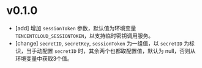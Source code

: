 # v0.1.0
- [add] 增加 `sessionToken` 参数，默认值为环境变量 `TENCENTCLOUD_SESSIONTOKEN`，以支持临时密钥调用服务。
- [change] `secretID`, `secretKey`, `sessionToken` 为一组值，以 `secretID` 为标识，当手动配置 `secretID` 时，其余两个也都取配置值，默认为 null，否则从环境变量中获取3个值。
